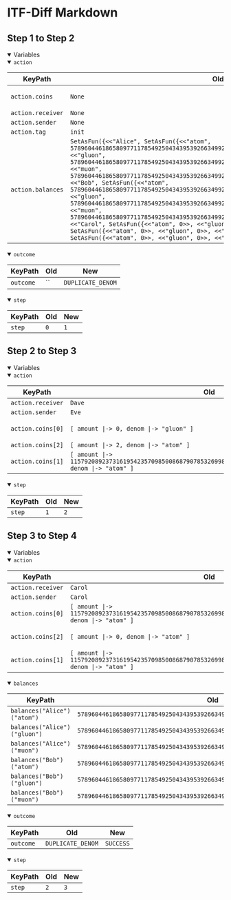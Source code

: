 # ITF-Diff Markdown

## Step 1 to Step 2

<details open>

<summary>Variables</summary>

<details open>

<summary><code>action</code></summary>


|KeyPath|Old|New|
|-|-|-|
|`action.coins`|`None`|`<<[ amount \|-> 0, denom \|-> "gluon" ], [ amount \|-> 115792089237316195423570985008687907853269984665640564039457584007913129639936, denom \|-> "atom" ], [ amount \|-> 2, denom \|-> "atom" ]>>`|
|`action.receiver`|`None`|`"Dave"`|
|`action.sender`|`None`|`"Eve"`|
|`action.tag`|`init`|`send`|
|`action.balances`|`SetAsFun({<<"Alice", SetAsFun({<<"atom", 57896044618658097711785492504343953926634992332820282019728792003956564819967>>, <<"gluon", 57896044618658097711785492504343953926634992332820282019728792003956564819967>>, <<"muon", 57896044618658097711785492504343953926634992332820282019728792003956564819967>>})>>, <<"Bob", SetAsFun({<<"atom", 57896044618658097711785492504343953926634992332820282019728792003956564819967>>, <<"gluon", 57896044618658097711785492504343953926634992332820282019728792003956564819967>>, <<"muon", 57896044618658097711785492504343953926634992332820282019728792003956564819967>>})>>, <<"Carol", SetAsFun({<<"atom", 0>>, <<"gluon", 0>>, <<"muon", 0>>})>>, <<"Dave", SetAsFun({<<"atom", 0>>, <<"gluon", 0>>, <<"muon", 0>>})>>, <<"Eve", SetAsFun({<<"atom", 0>>, <<"gluon", 0>>, <<"muon", 0>>})>>})`|`None`|

</details>
<details open>

<summary><code>outcome</code></summary>


|KeyPath|Old|New|
|-|-|-|
|`outcome`|``|`DUPLICATE_DENOM`|

</details>
<details open>

<summary><code>step</code></summary>


|KeyPath|Old|New|
|-|-|-|
|`step`|`0`|`1`|

</details>

</details>

## Step 2 to Step 3

<details open>

<summary>Variables</summary>

<details open>

<summary><code>action</code></summary>


|KeyPath|Old|New|
|-|-|-|
|`action.receiver`|`Dave`|`Carol`|
|`action.sender`|`Eve`|`Carol`|
|`action.coins[0]`|`[ amount \|-> 0, denom \|-> "gluon" ]`|`[ amount \|-> 115792089237316195423570985008687907853269984665640564039457584007913129639937, denom \|-> "atom" ]`|
|`action.coins[2]`|`[ amount \|-> 2, denom \|-> "atom" ]`|`[ amount \|-> 0, denom \|-> "atom" ]`|
|`action.coins[1]`|`[ amount \|-> 115792089237316195423570985008687907853269984665640564039457584007913129639936, denom \|-> "atom" ]`|`[ amount \|-> 115792089237316195423570985008687907853269984665640564039457584007913129639933, denom \|-> "atom" ]`|

</details>
<details open>

<summary><code>step</code></summary>


|KeyPath|Old|New|
|-|-|-|
|`step`|`1`|`2`|

</details>

</details>

## Step 3 to Step 4

<details open>

<summary>Variables</summary>

<details open>

<summary><code>action</code></summary>


|KeyPath|Old|New|
|-|-|-|
|`action.receiver`|`Carol`|`Alice`|
|`action.sender`|`Carol`|`Bob`|
|`action.coins[0]`|`[ amount \|-> 115792089237316195423570985008687907853269984665640564039457584007913129639937, denom \|-> "atom" ]`|`[ amount \|-> 57896044618658097711785492504343953926634992332820282019728792003956564819967, denom \|-> "muon" ]`|
|`action.coins[2]`|`[ amount \|-> 0, denom \|-> "atom" ]`|`[ amount \|-> 57896044618658097711785492504343953926634992332820282019728792003956564819967, denom \|-> "atom" ]`|
|`action.coins[1]`|`[ amount \|-> 115792089237316195423570985008687907853269984665640564039457584007913129639933, denom \|-> "atom" ]`|`[ amount \|-> 57896044618658097711785492504343953926634992332820282019728792003956564819967, denom \|-> "gluon" ]`|

</details>
<details open>

<summary><code>balances</code></summary>


|KeyPath|Old|New|
|-|-|-|
|`balances("Alice")("atom")`|`57896044618658097711785492504343953926634992332820282019728792003956564819967`|`115792089237316195423570985008687907853269984665640564039457584007913129639934`|
|`balances("Alice")("gluon")`|`57896044618658097711785492504343953926634992332820282019728792003956564819967`|`115792089237316195423570985008687907853269984665640564039457584007913129639934`|
|`balances("Alice")("muon")`|`57896044618658097711785492504343953926634992332820282019728792003956564819967`|`115792089237316195423570985008687907853269984665640564039457584007913129639934`|
|`balances("Bob")("atom")`|`57896044618658097711785492504343953926634992332820282019728792003956564819967`|`0`|
|`balances("Bob")("gluon")`|`57896044618658097711785492504343953926634992332820282019728792003956564819967`|`0`|
|`balances("Bob")("muon")`|`57896044618658097711785492504343953926634992332820282019728792003956564819967`|`0`|

</details>
<details open>

<summary><code>outcome</code></summary>


|KeyPath|Old|New|
|-|-|-|
|`outcome`|`DUPLICATE_DENOM`|`SUCCESS`|

</details>
<details open>

<summary><code>step</code></summary>


|KeyPath|Old|New|
|-|-|-|
|`step`|`2`|`3`|

</details>

</details>

